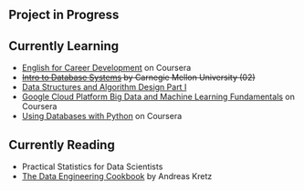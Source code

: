 ## Project in Progress



## Currently Learning
- [English for Career Development](https://www.coursera.org/learn/careerdevelopment/home/welcome) on Coursera
- ~~[Intro to Database Systems](https://www.youtube.com/playlist?list=PLSE8ODhjZXjYutVzTeAds8xUt1rcmyT7x) by Carnegie Mellon University (02)~~
- [Data Structures and Algorithm Design Part I](https://courses.edx.org/courses/course-v1:TsinghuaX+30240184.1x+1T2019/course/)
- [Google Cloud Platform Big Data and Machine Learning Fundamentals](https://www.coursera.org/learn/gcp-big-data-ml-fundamentals/) on Coursera
- [Using Databases with Python](https://www.coursera.org/learn/python-databases) on Coursera

## Currently Reading
- Practical Statistics for Data Scientists
- [The Data Engineering Cookbook](https://github.com/andkret/Cookbook/) by Andreas Kretz


